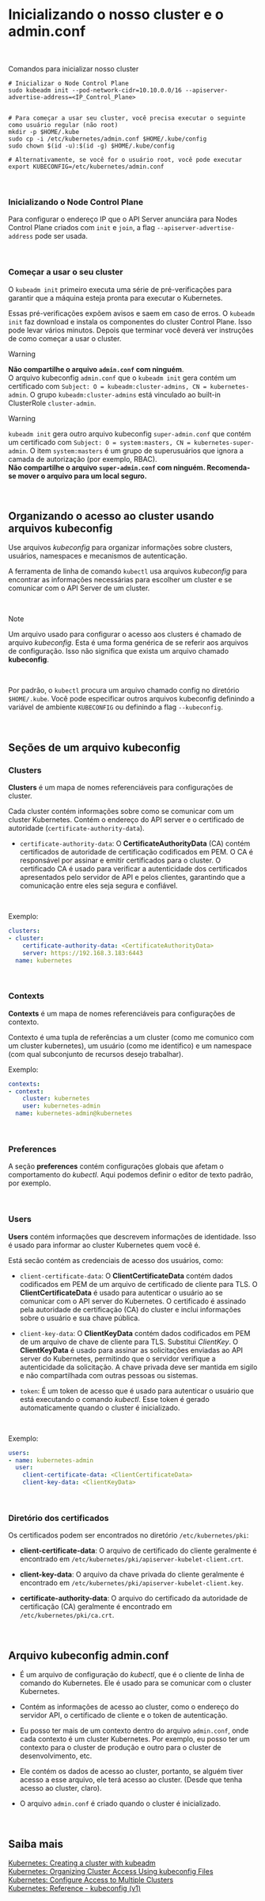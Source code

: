 # Inicializando o nosso cluster e o admin.conf

<br>


Comandos para inicializar nosso cluster

```shell
# Inicializar o Node Control Plane
sudo kubeadm init --pod-network-cidr=10.10.0.0/16 --apiserver-advertise-address=<IP_Control_Plane>


# Para começar a usar seu cluster, você precisa executar o seguinte como usuário regular (não root)
mkdir -p $HOME/.kube
sudo cp -i /etc/kubernetes/admin.conf $HOME/.kube/config
sudo chown $(id -u):$(id -g) $HOME/.kube/config

# Alternativamente, se você for o usuário root, você pode executar
export KUBECONFIG=/etc/kubernetes/admin.conf
```
<br>

### Inicializando o Node Control Plane

Para configurar o endereço IP que o API Server anunciára para Nodes Control Plane criados com `init` e `join`, a flag `--apiserver-advertise-address` pode ser usada.

<br>

### Começar a usar o seu cluster

O `kubeadm init` primeiro executa uma série de pré-verificações para garantir que a máquina esteja pronta para executar o Kubernetes.

Essas pré-verificações expõem avisos e saem em caso de erros. O `kubeadm init` faz download e instala os componentes do cluster Control Plane. Isso pode levar vários minutos. Depois que terminar você deverá ver instruções de como começar a usar o cluster.

>[!Warning]
**Não compartilhe o arquivo `admin.conf` com ninguém**.  
O arquivo kubeconfig `admin.conf` que o `kubeadm init` gera contém um certificado com `Subject: O = kubeadm:cluster-admins, CN = kubernetes-admin`. O grupo `kubeadm:cluster-admins` está vinculado ao built-in ClusterRole `cluster-admin`.   


>[!Warning]
`kubeadm init` gera outro arquivo kubeconfig `super-admin.conf` que contém um certificado com `Subject: O = system:masters, CN = kubernetes-super-admin`. O item `system:masters` é um grupo de superusuários que ignora a camada de autorização (por exemplo, RBAC).   
**Não compartilhe o arquivo `super-admin.conf` com ninguém. Recomenda-se mover o arquivo para um local seguro.**

<br>

## Organizando o acesso ao cluster usando arquivos kubeconfig

Use arquivos *kubeconfig* para organizar informações sobre clusters, usuários, namespaces e mecanismos de autenticação.

A ferramenta de linha de comando `kubectl` usa arquivos *kubeconfig* para encontrar as informações necessárias para escolher um cluster e se comunicar com o API Server de um cluster.

<br>

>[!Note]
Um arquivo usado para configurar o acesso aos clusters é chamado de arquivo *kubeconfig*. Esta é uma forma genérica de se referir aos arquivos de configuração. Isso não significa que exista um arquivo chamado **kubeconfig**.

<br>

Por padrão, o `kubectl` procura um arquivo chamado config no diretório `$HOME/.kube`. Você pode especificar outros arquivos kubeconfig definindo a variável de ambiente `KUBECONFIG` ou definindo a flag `--kubeconfig`.

<br>

## Seções de um arquivo kubeconfig


### Clusters

**Clusters** é um mapa de nomes referenciáveis ​​para configurações de cluster.

Cada cluster contém informações sobre como se comunicar com um cluster Kubernetes. Contém o endereço do API server e o certificado de autoridade (`certificate-authority-data`).

- `certificate-authority-data`: O **CertificateAuthorityData** (CA) contém certificados de autoridade de certificação codificados em PEM. O CA é responsável por assinar e emitir certificados para o cluster. O certificado CA é usado para verificar a autenticidade dos certificados apresentados pelo servidor de API e pelos clientes, garantindo que a comunicação entre eles seja segura e confiável.

<br>

Exemplo:

```yaml
clusters:
- cluster:
    certificate-authority-data: <CertificateAuthorityData>
    server: https://192.168.3.183:6443
  name: kubernetes
```

<br>

### Contexts

**Contexts** é um mapa de nomes referenciáveis ​​para configurações de contexto.

Contexto é uma tupla de referências a um cluster (como me comunico com um cluster kubernetes), um usuário (como me identifico) e um namespace (com qual subconjunto de recursos desejo trabalhar).

Exemplo:

```yaml
contexts:
- context:
    cluster: kubernetes
    user: kubernetes-admin
  name: kubernetes-admin@kubernetes
```

<br>

### Preferences

A seção **preferences** contém configurações globais que afetam o comportamento do *kubectl*. Aqui podemos definir o editor de texto padrão, por exemplo.

<br>

### Users

**Users** contém informações que descrevem informações de identidade. Isso é usado para informar ao cluster Kubernetes quem você é.

Está secão contém as credenciais de acesso dos usuários, como:

- `client-certificate-data`: O **ClientCertificateData** contém dados codificados em PEM de um arquivo de certificado de cliente para TLS. O **ClientCertificateData** é usado para autenticar o usuário ao se comunicar com o API server do Kubernetes. O certificado é assinado pela autoridade de certificação (CA) do cluster e inclui informações sobre o usuário e sua chave pública.

- `client-key-data`: O **ClientKeyData** contém dados codificados em PEM de um arquivo de chave de cliente para TLS. Substitui *ClientKey*. O **ClientKeyData** é usado para assinar as solicitações enviadas ao API server do Kubernetes, permitindo que o servidor verifique a autenticidade da solicitação. A chave privada deve ser mantida em sigilo e não compartilhada com outras pessoas ou sistemas.

- `token`: É um token de acesso que é usado para autenticar o usuário que está executando o comando *kubectl*. Esse token é gerado automaticamente quando o cluster é inicializado.

<br>

Exemplo:

```yaml
users:
- name: kubernetes-admin
  user:
    client-certificate-data: <ClientCertificateData>
    client-key-data: <ClientKeyData>
```

<br>

### Diretório dos certificados

Os certificados podem ser encontrados no diretório `/etc/kubernetes/pki`:

- **client-certificate-data**: O arquivo de certificado do cliente geralmente é encontrado em `/etc/kubernetes/pki/apiserver-kubelet-client.crt`.

- **client-key-data**: O arquivo da chave privada do cliente geralmente é encontrado em `/etc/kubernetes/pki/apiserver-kubelet-client.key`.

- **certificate-authority-data**: O arquivo do certificado da autoridade de certificação (CA) geralmente é encontrado em `/etc/kubernetes/pki/ca.crt`.

<br>

## Arquivo kubeconfig admin.conf

- É um arquivo de configuração do *kubectl*, que é o cliente de linha de comando do Kubernetes. Ele é usado para se comunicar com o cluster Kubernetes.

- Contém as informações de acesso ao cluster, como o endereço do servidor API, o certificado de cliente e o token de autenticação.

- Eu posso ter mais de um contexto dentro do arquivo `admin.conf`, onde cada contexto é um cluster Kubernetes. Por exemplo, eu posso ter um contexto para o cluster de produção e outro para o cluster de desenvolvimento, etc.

- Ele contém os dados de acesso ao cluster, portanto, se alguém tiver acesso a esse arquivo, ele terá acesso ao cluster. (Desde que tenha acesso ao cluster, claro).

- O arquivo `admin.conf` é criado quando o cluster é inicializado.

<br>

## Saiba mais
[Kubernetes: Creating a cluster with kubeadm](https://kubernetes.io/docs/setup/production-environment/tools/kubeadm/create-cluster-kubeadm/)    
[Kubernetes: Organizing Cluster Access Using kubeconfig Files](https://kubernetes.io/docs/concepts/configuration/organize-cluster-access-kubeconfig/)    
[Kubernetes: Configure Access to Multiple Clusters](https://kubernetes.io/docs/tasks/access-application-cluster/configure-access-multiple-clusters/)    
[Kubernetes: Reference - kubeconfig (v1)](https://kubernetes.io/docs/reference/config-api/kubeconfig.v1/)    